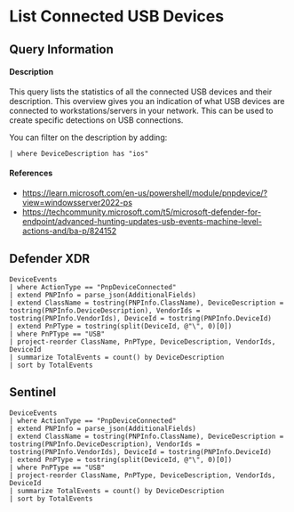 # List Connected USB Devices

## Query Information

#### Description
This query lists the statistics of all the connected USB devices and their description. This overview gives you an indication of what USB devices are connected to workstations/servers in your network. This can be used to create specific detections on USB connections. 

You can filter on the description by adding:
```KQL
| where DeviceDescription has "ios"
```

#### References
- https://learn.microsoft.com/en-us/powershell/module/pnpdevice/?view=windowsserver2022-ps
- https://techcommunity.microsoft.com/t5/microsoft-defender-for-endpoint/advanced-hunting-updates-usb-events-machine-level-actions-and/ba-p/824152

## Defender XDR
```KQL
DeviceEvents
| where ActionType == "PnpDeviceConnected"
| extend PNPInfo = parse_json(AdditionalFields)
| extend ClassName = tostring(PNPInfo.ClassName), DeviceDescription = tostring(PNPInfo.DeviceDescription), VendorIds = tostring(PNPInfo.VendorIds), DeviceId = tostring(PNPInfo.DeviceId)
| extend PnPType = tostring(split(DeviceId, @"\", 0)[0])
| where PnPType == "USB"
| project-reorder ClassName, PnPType, DeviceDescription, VendorIds, DeviceId
| summarize TotalEvents = count() by DeviceDescription
| sort by TotalEvents
```
## Sentinel
```KQL
DeviceEvents
| where ActionType == "PnpDeviceConnected"
| extend PNPInfo = parse_json(AdditionalFields)
| extend ClassName = tostring(PNPInfo.ClassName), DeviceDescription = tostring(PNPInfo.DeviceDescription), VendorIds = tostring(PNPInfo.VendorIds), DeviceId = tostring(PNPInfo.DeviceId)
| extend PnPType = tostring(split(DeviceId, @"\", 0)[0])
| where PnPType == "USB"
| project-reorder ClassName, PnPType, DeviceDescription, VendorIds, DeviceId
| summarize TotalEvents = count() by DeviceDescription
| sort by TotalEvents
```
